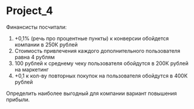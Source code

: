 # Project_4
Финансисты посчитали: 

1. +0,1% (речь про процентные пункты) к конверсии обойдется компании в 250К рублей
1. Стоимость привлечения каждого дополнительного пользователя равна 4 рублям
1. 100 рублей к среднему чеку пользователя обойдутся в 200К рублей на маркетинг
1. +0,1 к кол-ву повторных покупок на пользователя обойдутся в 400К рублей

Определить наиболее выгодный для компании вариант повышения прибыли.
